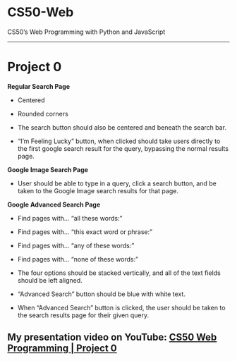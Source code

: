 # CS50-Web
CS50’s Web Programming with Python and JavaScript

---
# Project 0

**Regular Search Page**

-   Centered
    
-   Rounded corners
    
-   The search button should also be centered and beneath the search bar.
    
-   “I’m Feeling Lucky” button, when clicked should take users directly to the first google search result for the query, bypassing the normal results page.
    

**Google Image Search Page**

-   User should be able to type in a query, click a search button, and be taken to the Google Image search results for that page.
    

**Google Advanced Search Page**

-   Find pages with… “all these words:”
    
-   Find pages with… “this exact word or phrase:”
    
-   Find pages with… “any of these words:”
    
-   Find pages with… “none of these words:”
    
-   The four options should be stacked vertically, and all of the text fields should be left aligned.
    
-   “Advanced Search” button should be blue with white text.
    
-   When “Advanced Search” button is clicked, the user should be taken to the search results page for their given query.

My presentation video on YouTube: [CS50 Web Programming | Project 0](https://youtu.be/0ALaoH5H_QY)
---